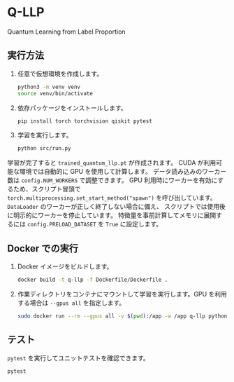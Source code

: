# Q-LLP
Quantum Learning from Label Proportion

## 実行方法
1. 任意で仮想環境を作成します。
   ```bash
   python3 -m venv venv
   source venv/bin/activate
   ```
2. 依存パッケージをインストールします。
   ```bash
   pip install torch torchvision qiskit pytest
   ```
3. 学習を実行します。
   ```bash
   python src/run.py
   ```
  学習が完了すると `trained_quantum_llp.pt` が作成されます。
  CUDA が利用可能な環境では自動的に GPU を使用して計算します。
  データ読み込みのワーカー数は `config.NUM_WORKERS` で調整できます。
    GPU 利用時にワーカーを有効にするため、スクリプト冒頭で
    `torch.multiprocessing.set_start_method("spawn")` を呼び出しています。
    `DataLoader` のワーカーが正しく終了しない場合に備え、
    スクリプトでは使用後に明示的にワーカーを停止しています。
    特徴量を事前計算してメモリに展開するには `config.PRELOAD_DATASET` を `True` に設定します。

## Docker での実行
1. Docker イメージをビルドします。
   ```bash
   docker build -t q-llp -f Dockerfile/Dockerfile .
   ```
2. 作業ディレクトリをコンテナにマウントして学習を実行します。GPU を利用する場合は `--gpus all` を指定します。
   ```bash
   sudo docker run --rm --gpus all -v $(pwd):/app -w /app q-llp python src/run.py
   ```

## テスト
`pytest` を実行してユニットテストを確認できます。
```bash
pytest
```
